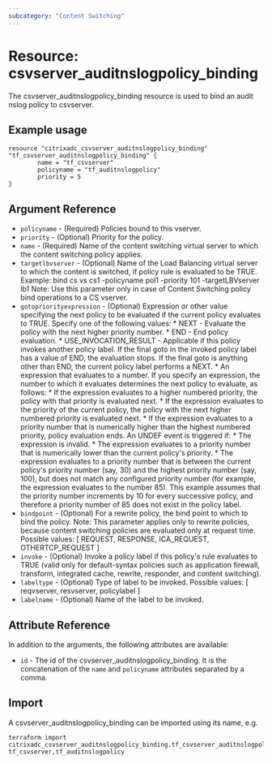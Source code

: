 ```yaml
---
subcategory: "Content Switching"
---
```


# Resource: csvserver_auditnslogpolicy_binding

The csvserver_auditnslogpolicy_binding resource is used to bind an audit nslog policy to csvserver.


## Example usage

```hcl
resource "citrixadc_csvserver_auditnslogpolicy_binding" "tf_csvserver_auditnslogpolicy_binding" {
        name = "tf_csvserver"
        policyname = "tf_auditnslogpolicy"
        priority = 5
}
```


## Argument Reference

* `policyname` - (Required) Policies bound to this vserver.
* `priority` - (Optional) Priority for the policy.
* `name` - (Required) Name of the content switching virtual server to which the content switching policy applies.
* `targetlbvserver` - (Optional) Name of the Load Balancing virtual server to which the content is switched, if policy rule is evaluated to be TRUE. Example: bind cs vs cs1 -policyname pol1 -priority 101 -targetLBVserver lb1 Note: Use this parameter only in case of Content Switching policy bind operations to a CS vserver.
* `gotopriorityexpression` - (Optional) Expression or other value specifying the next policy to be evaluated if the current policy evaluates to TRUE.  Specify one of the following values: * NEXT - Evaluate the policy with the next higher priority number. * END - End policy evaluation. * USE_INVOCATION_RESULT - Applicable if this policy invokes another policy label. If the final goto in the invoked policy label has a value of END, the evaluation stops. If the final goto is anything other than END, the current policy label performs a NEXT. * An expression that evaluates to a number. If you specify an expression, the number to which it evaluates determines the next policy to evaluate, as follows: * If the expression evaluates to a higher numbered priority, the policy with that priority is evaluated next. * If the expression evaluates to the priority of the current policy, the policy with the next higher numbered priority is evaluated next. * If the expression evaluates to a priority number that is numerically higher than the highest numbered priority, policy evaluation ends. An UNDEF event is triggered if: * The expression is invalid. * The expression evaluates to a priority number that is numerically lower than the current policy's priority. * The expression evaluates to a priority number that is between the current policy's priority number (say, 30) and the highest priority number (say, 100), but does not match any configured priority number (for example, the expression evaluates to the number 85). This example assumes that the priority number increments by 10 for every successive policy, and therefore a priority number of 85 does not exist in the policy label.
* `bindpoint` - (Optional) For a rewrite policy, the bind point to which to bind the policy. Note: This parameter applies only to rewrite policies, because content switching policies are evaluated only at request time. Possible values: [ REQUEST, RESPONSE, ICA_REQUEST, OTHERTCP_REQUEST ]
* `invoke` - (Optional) Invoke a policy label if this policy's rule evaluates to TRUE (valid only for default-syntax policies such as application firewall, transform, integrated cache, rewrite, responder, and content switching).
* `labeltype` - (Optional) Type of label to be invoked. Possible values: [ reqvserver, resvserver, policylabel ]
* `labelname` - (Optional) Name of the label to be invoked.


## Attribute Reference

In addition to the arguments, the following attributes are available:

* `id` - The id of the csvserver_auditnslogpolicy_binding. It is the concatenation of the `name` and `policyname` attributes separated by a comma.


## Import

A csvserver_auditnslogpolicy_binding can be imported using its name, e.g.

```shell
terraform import citrixadc_csvserver_auditnslogpolicy_binding.tf_csvserver_auditnslogpolicy_binding tf_csvserver,tf_auditnslogpolicy
```
